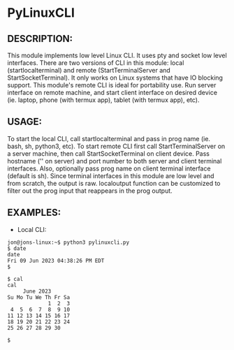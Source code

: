 # PyLinuxCLI

DESCRIPTION:
-----------
This module implements low level Linux CLI. It uses pty and socket low level interfaces. There are two versions of CLI in this module: 
local (startlocalterminal) and remote (StartTerminalServer and StartSocketTerminal). It only works on Linux systems that have IO 
blocking support. 
This module's remote CLI is ideal for portability use. Run server interface on remote machine, and start client interface on desired 
device (ie. laptop, phone (with termux app), tablet (with termux app), etc).

USAGE:
-----
To start the local CLI, call startlocalterminal and pass in prog name (ie. bash, sh, python3, etc). To start remote CLI first call 
StartTerminalServer on a server machine, then call StartSocketTerminal on client device. Pass hostname ('' on server) and port number 
to both server and client terminal interfaces. Also, optionally pass prog name on client terminal interface (default is sh). 
Since terminal interfaces in this module are low level and from scratch, the output is raw. localoutput function can be customized to 
filter out the prog input that reappears in the prog output.

EXAMPLES:
--------
- Local CLI:

```
jon@jons-linux:~$ python3 pylinuxcli.py
$ date
date
Fri 09 Jun 2023 04:38:26 PM EDT
$ 

$ cal 
cal 
     June 2023        
Su Mo Tu We Th Fr Sa  
             1  2  3  
 4  5  6  7  8  9 10  
11 12 13 14 15 16 17  
18 19 20 21 22 23 24  
25 26 27 28 29 30     
                      
$        
```
